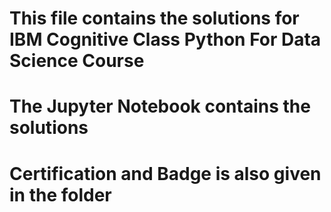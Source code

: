 # This file contains the solutions for IBM Cognitive Class Python For Data Science Course

# The Jupyter Notebook contains the solutions

# Certification and Badge is also given in the folder